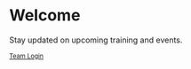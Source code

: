 <!-- docs/README.md -->
# Welcome

Stay updated on upcoming training and events.

<span style="font-size:0.8em; color:#ccc;">
  <a href="/training/internal/">Team Login</a>
</span>

